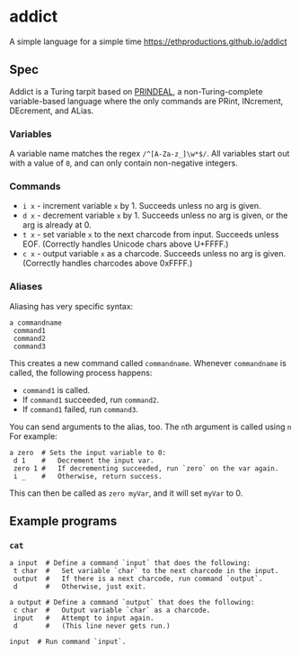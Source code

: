 # addict

A simple language for a simple time https://ethproductions.github.io/addict

## Spec

Addict is a Turing tarpit based on [PRINDEAL](http://codegolf.stackexchange.com/q/54530/42545), a non-Turing-complete variable-based language where the only commands are PRint, INcrement, DEcrement, and ALias.

### Variables

A variable name matches the regex `/^[A-Za-z_]\w*$/`. All variables start out with a value of `0`, and can only contain non-negative integers.

### Commands

- `i x` - increment variable `x` by 1. Succeeds unless no arg is given.
- `d x` - decrement variable `x` by 1. Succeeds unless no arg is given, or the arg is already at 0.
- `t x` - set variable `x` to the next charcode from input. Succeeds unless EOF. (Correctly handles Unicode chars above U+FFFF.)
- `c x` - output variable `x` as a charcode. Succeeds unless no arg is given. (Correctly handles charcodes above 0xFFFF.)

### Aliases

Aliasing has very specific syntax:

    a commandname
     command1
     command2
     command3

This creates a new command called `commandname`. Whenever `commandname` is called, the following process happens:

- `command1` is called.
- If `command1` succeeded, run `command2`.
- If `command1` failed, run `command3`.

You can send arguments to the alias, too. The `n`th argument is called using `n` For example:

    a zero  # Sets the input variable to 0:
     d 1    #   Decrement the input var.
     zero 1 #   If decrementing succeeded, run `zero` on the var again.
     i _    #   Otherwise, return success.

This can then be called as `zero myVar`, and it will set `myVar` to 0.

## Example programs

### `cat`

    a input  # Define a command `input` that does the following:
     t char  #   Set variable `char` to the next charcode in the input.
     output  #   If there is a next charcode, run command `output`.
     d       #   Otherwise, just exit.
    
    a output # Define a command `output` that does the following:
     c char  #   Output variable `char` as a charcode.
     input   #   Attempt to input again.
     d       #   (This line never gets run.)
    
    input  # Run command `input`.

